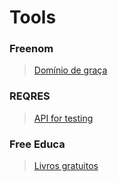 # Tools

### Freenom
> [Domínio de graça](https://www.freenom.com/pt/index.html)
### REQRES
> [API for testing](https://reqres.in/)
### Free Educa
> [Livros gratuitos](https://github.com/free-educa)
